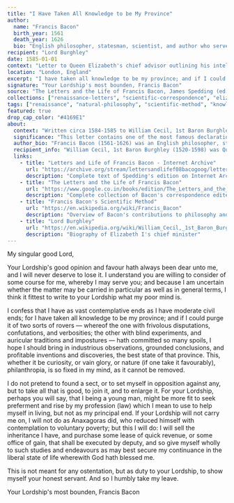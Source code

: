 ```yaml
---
title: "I Have Taken All Knowledge to be My Province"
author:
  name: "Francis Bacon"
  birth_year: 1561
  death_year: 1626
  bio: "English philosopher, statesman, scientist, and author who served as Attorney General and Lord Chancellor of England"
recipient: "Lord Burghley"
date: 1585-01-01
context: "Letter to Queen Elizabeth's chief advisor outlining his intellectual ambitions and vision for the advancement of learning"
location: "London, England"
excerpt: "I have taken all knowledge to be my province; and if I could purge it of two sorts of rovers — whereof the one with frivolous disputations, confutations, and verbosities; the other with blind experiments, and auricular traditions and impostures — hath committed so many spoils, I hope I should bring in industrious observations, grounded conclusions, and profitable inventions and discoveries."
signature: "Your Lordship's most bounden, Francis Bacon"
source: "The Letters and the Life of Francis Bacon, James Spedding (ed.) - Internet Archive, Public Domain"
collections: ["renaissance-letters", "scientific-correspondence", "elizabethan-court"]
tags: ["renaissance", "natural-philosophy", "scientific-method", "knowledge", "patronage", "elizabethan-era"]
featured: true
drop_cap_color: "#4169E1"
about:
  context: "Written circa 1584-1585 to William Cecil, 1st Baron Burghley, Queen Elizabeth I's most trusted advisor. The young Bacon was seeking patronage and advancement while outlining his revolutionary vision for reforming human knowledge and natural philosophy."
  significance: "This letter contains one of the most famous declarations in the history of science and philosophy. Bacon's statement 'I have taken all knowledge to be my province' announced his ambitious program to reform learning and establish what would become the modern scientific method."
  author_bio: "Francis Bacon (1561-1626) was an English philosopher, statesman, and scientist who is considered the father of empiricism and the scientific method. His works laid the foundation for the Scientific Revolution and modern experimental science."
  recipient_info: "William Cecil, 1st Baron Burghley (1520-1598) was Queen Elizabeth I's chief advisor and one of the most powerful men in England. He was known for his intelligence, political acumen, and patronage of learning and the arts."
  links:
    - title: "Letters and Life of Francis Bacon - Internet Archive"
      url: "https://archive.org/stream/lettersandlifef08bacogoog/lettersandlifef08bacogoog_djvu.txt"
      description: "Complete text of Spedding's edition on Internet Archive"
    - title: "The Letters and the Life of Francis Bacon"
      url: "https://www.google.co.in/books/edition/The_Letters_and_the_Life_of_Francis_Baco/DeI3AQAAMAAJ?hl=en"
      description: "Complete collection of Bacon's correspondence edited by James Spedding"
    - title: "Francis Bacon's Scientific Method"
      url: "https://en.wikipedia.org/wiki/Francis_Bacon"
      description: "Overview of Bacon's contributions to philosophy and science"
    - title: "Lord Burghley"
      url: "https://en.wikipedia.org/wiki/William_Cecil,_1st_Baron_Burghley"
      description: "Biography of Elizabeth I's chief minister"
---
```


My singular good Lord,

Your Lordship's good opinion and favour hath always been dear unto me, and I will never deserve to lose it. I understand you are willing to consider of some course for me, whereby I may serve you; and because I am uncertain whether the matter may be carried in particular as well as in general terms, I think it fittest to write to your Lordship what my poor mind is.

I confess that I have as vast contemplative ends as I have moderate civil ends; for I have taken all knowledge to be my province; and if I could purge it of two sorts of rovers — whereof the one with frivolous disputations, confutations, and verbosities; the other with blind experiments, and auricular traditions and impostures — hath committed so many spoils, I hope I should bring in industrious observations, grounded conclusions, and profitable inventions and discoveries, the best state of that province. This, whether it be curiosity, or vain glory, or nature (if one take it favourably), philanthropia, is so fixed in my mind, as it cannot be removed.

I do not pretend to found a sect, or to set myself in opposition against any, but to take all that is good, to join it, and to enlarge it. For your Lordship, perhaps you will say, that I being a young man, might be more fit to seek preferment and rise by my profession (law) which I mean to use to help myself in living, but not as my principal end. If your Lordship will not carry me on, I will not do as Anaxagoras did, who reduced himself with contemplation to voluntary poverty; but this I will do: I will sell the inheritance I have, and purchase some lease of quick revenue, or some office of gain, that shall be executed by deputy, and so give myself wholly to such studies and endeavours as may best secure my continuance in the liberal state of life wherewith God hath blessed me.

This is not meant for any ostentation, but as duty to your Lordship, to show myself your honest servant. And so I humbly take my leave.

Your Lordship's most bounden,
Francis Bacon